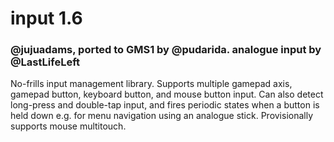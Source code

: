 # input 1.6
### @jujuadams, ported to GMS1 by @pudarida. analogue input by @LastLifeLeft

No-frills input management library. Supports multiple gamepad axis, gamepad button, keyboard button, and mouse button input. Can also detect long-press and double-tap input, and fires periodic states when a button is held down e.g. for menu navigation using an analogue stick. Provisionally supports mouse multitouch.
